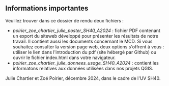 ## Informations importantes

Veuillez trouver dans ce dossier de rendu deux fichiers :

- _poirier_zoe_chartier_julie_poster_SH40_A2024_ : fichier PDF contenant un export du siteweb développé pour présenter les résultats de notre travail. Il contient aussi les documents concernant le MCD. Si vous souhaitez consulter la version page web, deux options s'offrent à vous : utiliser le lien dans l'introduction du pdf (site hébergé par Github) ou ouvrir le fichier index.html dans votre navigateur.
- _poirier_zoe_chartier_julie_donnees_usage_SH40_A2024_ : contient les informatons relatives aux données utilisées dans nos projets QGIS.

Julie Chartier et Zoé Poirier, décembre 2024, dans le cadre de l'UV SH40.
